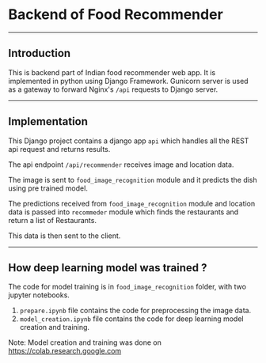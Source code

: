 # Backend of Food Recommender
***
## Introduction
This is backend part of Indian food recommender web app. It is implemented in python using Django Framework.
Gunicorn server is used as a gateway to forward Nginx's `/api` requests to Django server.
***
## Implementation
This Django project contains a django app `api` which handles all the REST api request and returns results.

The api endpoint `/api/recommender` receives image and location data. 

The image is sent to `food_image_recognition` module and it predicts the dish using pre trained model.

The predictions received from `food_image_recognition` module and location data is passed into `recommeder` module which finds the restaurants and return a list of Restaurants. 

This data is then sent to the client.
***
## How deep learning model was trained ?
The code for model training is in  `food_image_recognition` folder, with two jupyter notebooks.

1. `prepare.ipynb` file contains the code for preprocessing the image data.
2. `model_creation.ipynb` file contains the code for deep learning model creation and training.

Note: Model creation and training was done on https://colab.research.google.com
